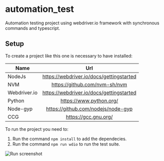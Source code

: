 # automation_test
Automation testing project using webdriver.io framework with synchronous commands and typescript.

## Setup

To create a project like this one is necessary to have installed:

| Name  | Url |
| ------------- |:-------------:|
| NodeJs | https://webdriver.io/docs/gettingstarted |
| NVM | https://github.com/nvm-sh/nvm |
| Webdriver.io | https://webdriver.io/docs/gettingstarted |
| Python | https://www.python.org/ |
| Node-gyp | https://github.com/nodejs/node-gyp |
| CCG | https://gcc.gnu.org/ |

To run the project you need to:
1. Run the command ``` npm install ``` to add the dependecies.
2. Run the command ``` npm run wdio ``` to run the test suite.

![Run screenshot](https://lh3.googleusercontent.com/pw/AM-JKLXjrewL3I1poAirg9gLFhea-8Qlbrc2GQNV182Pnwoi3QJY0DuC0DxouBLE_tigkjqulBNwHiMVybAmM9ig2tvEXe-AHG24FzRLHiD0Dkogn21wjbPfv9KsS4-HQJ-7s_Y4DajkWBBeZwy8_9S54v6l=w848-h739-no?authuser=0 "Screenshot running the test suite")
